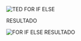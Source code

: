 ![TED FOR IF ELSE](https://user-images.githubusercontent.com/95319831/165002421-57d698fe-5c6c-486c-ae7b-78eed308476d.png)




RESULTADO

![FOR IF ELSE RESULTADO](https://user-images.githubusercontent.com/95319831/165005016-1fe3e89a-4a4b-4777-bdfe-698a22566fb4.png)
